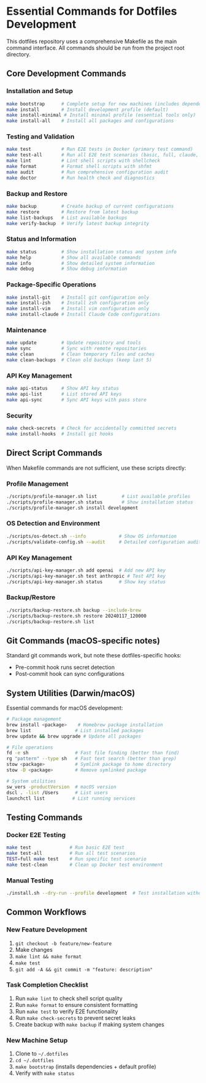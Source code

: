 # Essential Commands for Dotfiles Development

This dotfiles repository uses a comprehensive Makefile as the main command interface. All commands should be run from the project root directory.

## Core Development Commands

### Installation and Setup
```bash
make bootstrap      # Complete setup for new machines (includes dependencies)
make install        # Install development profile (default)
make install-minimal # Install minimal profile (essential tools only)
make install-all    # Install all packages and configurations
```

### Testing and Validation
```bash
make test           # Run E2E tests in Docker (primary test command)
make test-all       # Run all E2E test scenarios (basic, full, claude, switch)
make lint           # Lint shell scripts with shellcheck
make format         # Format shell scripts with shfmt
make audit          # Run comprehensive configuration audit
make doctor         # Run health check and diagnostics
```

### Backup and Restore
```bash
make backup         # Create backup of current configurations
make restore        # Restore from latest backup
make list-backups   # List available backups
make verify-backup  # Verify latest backup integrity
```

### Status and Information
```bash
make status         # Show installation status and system info
make help           # Show all available commands
make info           # Show detailed system information
make debug          # Show debug information
```

### Package-Specific Operations
```bash
make install-git    # Install git configuration only
make install-zsh    # Install zsh configuration only  
make install-vim    # Install vim configuration only
make install-claude # Install Claude Code configurations
```

### Maintenance
```bash
make update         # Update repository and tools
make sync           # Sync with remote repositories
make clean          # Clean temporary files and caches
make clean-backups  # Clean old backups (keep last 5)
```

### API Key Management
```bash
make api-status     # Show API key status
make api-list       # List stored API keys
make api-sync       # Sync API keys with pass store
```

### Security
```bash
make check-secrets  # Check for accidentally committed secrets
make install-hooks  # Install git hooks
```

## Direct Script Commands

When Makefile commands are not sufficient, use these scripts directly:

### Profile Management
```bash
./scripts/profile-manager.sh list         # List available profiles
./scripts/profile-manager.sh status       # Show installation status
./scripts/profile-manager.sh install development
```

### OS Detection and Environment
```bash
./scripts/os-detect.sh --info            # Show OS information
./scripts/validate-config.sh --audit     # Detailed configuration audit
```

### API Key Management
```bash
./scripts/api-key-manager.sh add openai  # Add new API key
./scripts/api-key-manager.sh test anthropic # Test API key
./scripts/api-key-manager.sh status      # Show key status
```

### Backup/Restore
```bash
./scripts/backup-restore.sh backup --include-brew
./scripts/backup-restore.sh restore 20240117_120000
./scripts/backup-restore.sh list
```

## Git Commands (macOS-specific notes)

Standard git commands work, but note these dotfiles-specific hooks:
- Pre-commit hook runs secret detection
- Post-commit hook can sync configurations

## System Utilities (Darwin/macOS)

Essential commands for macOS development:
```bash
# Package management
brew install <package>    # Homebrew package installation
brew list                # List installed packages
brew update && brew upgrade # Update all packages

# File operations  
fd -e sh                 # Fast file finding (better than find)
rg "pattern" --type sh   # Fast text search (better than grep)
stow <package>           # Symlink package to home directory
stow -D <package>        # Remove symlinked package

# System utilities
sw_vers -productVersion  # macOS version
dscl . -list /Users      # List users
launchctl list          # List running services
```

## Testing Commands

### Docker E2E Testing
```bash
make test              # Run basic E2E test
make test-all          # Run all test scenarios
TEST=full make test    # Run specific test scenario
make test-clean        # Clean up Docker test environment
```

### Manual Testing
```bash
./install.sh --dry-run --profile development  # Test installation without changes
```

## Common Workflows

### New Feature Development
1. `git checkout -b feature/new-feature`
2. Make changes
3. `make lint && make format` 
4. `make test`
5. `git add -A && git commit -m "feature: description"`

### Task Completion Checklist
1. Run `make lint` to check shell script quality
2. Run `make format` to ensure consistent formatting  
3. Run `make test` to verify E2E functionality
4. Run `make check-secrets` to prevent secret leaks
5. Create backup with `make backup` if making system changes

### New Machine Setup
1. Clone to `~/.dotfiles`
2. `cd ~/.dotfiles`
3. `make bootstrap` (installs dependencies + default profile)
4. Verify with `make status`